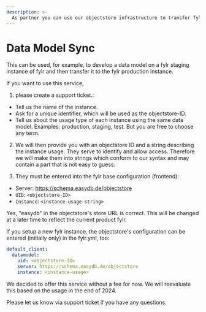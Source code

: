 ```yaml
---
description: >-
  As partner you can use our objectstore infrastructure to transfer fylr (and easydb 5) data models between fylr instances.
---
```


# Data Model Sync

This can be used, for example, to develop a data model on a fylr staging instance of fylr and then transfer it to the fylr production instance.

If you want to use this service,

1. please create a support ticket.:
* Tell us the name of the instance.
* Ask for a unique identifier, which will be used as the objectstore-ID.
* Tell us about the usage type of each instance using the same data model. Examples: production, staging, test. But you are free to choose any term.

2. We will then provide you with an objectstore ID and a string describing the instance usage. They serve to identify and allow access. Therefore we will make them into strings which conform to our syntax and may contain a part that is not easy to guess.

3. They must be entered into the fylr base configuration (frontend):

* Server: https://schema.easydb.de/objectstore
* `UID`: `<objectstore-ID>`
* `Instance`: `<instance-usage-string>`

Yes, "easydb" in the objectstore's store URL is correct. This will be changed at a later time to reflect the current product fylr.

If you setup a new fylr instance, the objectstore's configuration can be entered (initially only) in the fylr.yml, too:

```yaml
default_client:
  datamodel:
    uid: <objectstore-ID>
    server: https://schema.easydb.de/objectstore
    instance: <instance-usage>
```

We decided to offer this service without a fee for now. We will reevaluate this based on the usage in the end of 2024.

Please let us know via support ticket if you have any questions.

